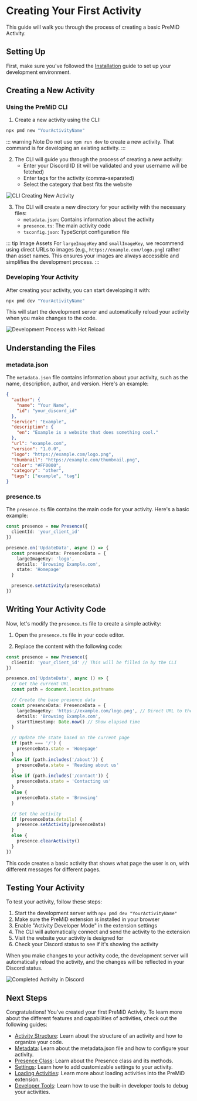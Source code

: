 # Creating Your First Activity

This guide will walk you through the process of creating a basic PreMiD Activity.

## Setting Up

First, make sure you've followed the [Installation](/v1/guide/installation) guide to set up your development environment.

## Creating a New Activity

### Using the PreMiD CLI

1. Create a new activity using the CLI:

```bash
npx pmd new "YourActivityName"
```

::: warning Note
Do not use `npm run dev` to create a new activity. That command is for developing an existing activity.
:::

2. The CLI will guide you through the process of creating a new activity:
   - Enter your Discord ID (it will be validated and your username will be fetched)
   - Enter tags for the activity (comma-separated)
   - Select the category that best fits the website

![CLI Creating New Activity](https://placehold.co/800x400?text=CLI+Creating+New+Activity)

3. The CLI will create a new directory for your activity with the necessary files:
   - `metadata.json`: Contains information about the activity
   - `presence.ts`: The main activity code
   - `tsconfig.json`: TypeScript configuration file

::: tip Image Assets
For `largeImageKey` and `smallImageKey`, we recommend using direct URLs to images (e.g., `https://example.com/logo.png`) rather than asset names. This ensures your images are always accessible and simplifies the development process.
:::

### Developing Your Activity

After creating your activity, you can start developing it with:

```bash
npx pmd dev "YourActivityName"
```

This will start the development server and automatically reload your activity when you make changes to the code.

![Development Process with Hot Reload](https://placehold.co/800x400?text=Development+Process+with+Hot+Reload)

## Understanding the Files

### metadata.json

The `metadata.json` file contains information about your activity, such as the name, description, author, and version. Here's an example:

```json
{
  "author": {
    "name": "Your Name",
    "id": "your_discord_id"
  },
  "service": "Example",
  "description": {
    "en": "Example is a website that does something cool."
  },
  "url": "example.com",
  "version": "1.0.0",
  "logo": "https://example.com/logo.png",
  "thumbnail": "https://example.com/thumbnail.png",
  "color": "#FF0000",
  "category": "other",
  "tags": ["example", "tag"]
}
```

### presence.ts

The `presence.ts` file contains the main code for your activity. Here's a basic example:

```typescript
const presence = new Presence({
  clientId: 'your_client_id'
})

presence.on('UpdateData', async () => {
  const presenceData: PresenceData = {
    largeImageKey: 'logo',
    details: 'Browsing Example.com',
    state: 'Homepage'
  }

  presence.setActivity(presenceData)
})
```

## Writing Your Activity Code

Now, let's modify the `presence.ts` file to create a simple activity:

1. Open the `presence.ts` file in your code editor.

2. Replace the content with the following code:

```typescript
const presence = new Presence({
  clientId: 'your_client_id' // This will be filled in by the CLI
})

presence.on('UpdateData', async () => {
  // Get the current URL
  const path = document.location.pathname

  // Create the base presence data
  const presenceData: PresenceData = {
    largeImageKey: 'https://example.com/logo.png', // Direct URL to the logo image
    details: 'Browsing Example.com',
    startTimestamp: Date.now() // Show elapsed time
  }

  // Update the state based on the current page
  if (path === '/') {
    presenceData.state = 'Homepage'
  }
  else if (path.includes('/about')) {
    presenceData.state = 'Reading about us'
  }
  else if (path.includes('/contact')) {
    presenceData.state = 'Contacting us'
  }
  else {
    presenceData.state = 'Browsing'
  }

  // Set the activity
  if (presenceData.details) {
    presence.setActivity(presenceData)
  }
  else {
    presence.clearActivity()
  }
})
```

This code creates a basic activity that shows what page the user is on, with different messages for different pages.

## Testing Your Activity

To test your activity, follow these steps:

1. Start the development server with `npx pmd dev "YourActivityName"`
2. Make sure the PreMiD extension is installed in your browser
3. Enable "Activity Developer Mode" in the extension settings
4. The CLI will automatically connect and send the activity to the extension
5. Visit the website your activity is designed for
6. Check your Discord status to see if it's showing the activity

When you make changes to your activity code, the development server will automatically reload the activity, and the changes will be reflected in your Discord status.

![Completed Activity in Discord](https://placehold.co/800x400?text=Completed+Activity+in+Discord)

## Next Steps

Congratulations! You've created your first PreMiD Activity. To learn more about the different features and capabilities of activities, check out the following guides:

- [Activity Structure](/v1/guide/structure): Learn about the structure of an activity and how to organize your code.
- [Metadata](/v1/guide/metadata): Learn about the metadata.json file and how to configure your activity.
- [Presence Class](/v1/guide/presence-class): Learn about the Presence class and its methods.
- [Settings](/v1/guide/settings): Learn how to add customizable settings to your activity.
- [Loading Activities](/v1/guide/loading-activities): Learn more about loading activities into the PreMiD extension.
- [Developer Tools](/v1/guide/developer-tools): Learn how to use the built-in developer tools to debug your activities.
